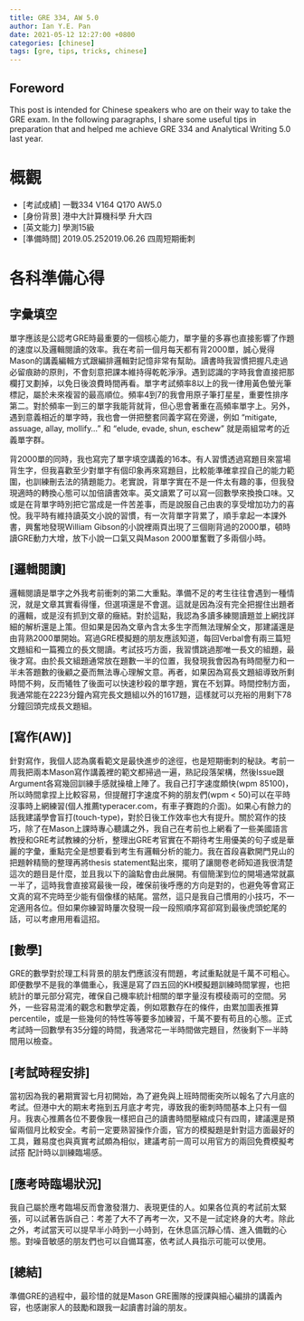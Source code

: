```yaml
---
title: GRE 334, AW 5.0
author: Ian Y.E. Pan
date: 2021-05-12 12:27:00 +0800
categories: [chinese]
tags: [gre, tips, tricks, chinese]
---
```


## Foreword

This post is intended for Chinese speakers who are on their way to
take the GRE exam. In the following paragraphs, I share some useful
tips in preparation that and helped me achieve GRE 334 and Analytical
Writing 5.0 last year.

# 概觀
- [考試成績] 一戰334 V164 Q170 AW5.0
- [身份背景] 港中大計算機科學 升大四
- [英文能力] 學測15級
- [準備時間] 2019.05.252019.06.26 四周短期衝刺

# 各科準備心得

## 字彙填空

單字應該是公認考GRE時最重要的一個核心能力，單字量的多寡也直接影響了作題的速度以及邏輯閱讀的效率。我在考前一個月每天都有背2000單，誠心覺得Mason的講義編輯方式跟編排邏輯對記憶非常有幫助。讀書時我習慣把握凡走過必留痕跡的原則，不會刻意把課本維持得乾乾淨淨。遇到認識的字時我會直接把那欄打叉劃掉，以免日後浪費時間再看。單字考試頻率8以上的我一律用黃色螢光筆標記，屬於未來複習的最高順位。頻率4到7的我會用原子筆打星星，重要性排序第二。對於頻率一到三的單字我能背就背，但心思會著重在高頻率單字上。另外，遇到意義相近的單字時，我也會一併把整套同義字寫在旁邊，例如 “mitigate, assuage, allay, mollify…” 和 “elude, evade, shun, eschew” 就是兩組常考的近義單字群。

背2000單的同時，我也寫完了單字填空講義的16本。有人習慣透過寫題目來當場背生字，但我喜歡至少對單字有個印象再來寫題目，比較能準確拿捏自己的能力範圍，也訓練刪去法的猜題能力。老實說，背單字實在不是一件太有趣的事，但我發現適時的轉換心態可以加倍讀書效率。英文讀累了可以寫一回數學來換換口味。又或是在背單字時別把它當成是一件苦差事，而是說服自己由衷的享受增加功力的喜悅。我平時有維持讀英文小說的習慣，有一次背單字背累了，順手拿起一本課外書，興奮地發現William Gibson的小說裡兩頁出現了三個剛背過的2000單，頓時讀GRE動力大增，放下小說一口氣又與Mason 2000單奮戰了多兩個小時。



## [邏輯閱讀]


邏輯閱讀是單字之外我考前衝刺的第二大重點。準備不足的考生往往會遇到一種情況，就是文章其實看得懂，但選項還是不會選。這就是因為沒有完全把握住出題者的邏輯，或是沒有抓到文章的癥結。對於這點，我認為多讀多練閱讀題並上網找詳細的解析還是上策。但如果是因為文章內含太多生字而無法理解全文，那建議還是由背熟2000單開始。寫過GRE模擬題的朋友應該知道，每回Verbal會有兩三篇短文題組和一篇獨立的長文閱讀。考試技巧方面，我習慣跳過那唯一長文的組題，最後才寫。由於長文組題通常放在題數一半的位置，我發現我會因為有時間壓力和一半未答題數的後顧之憂而無法專心理解文意。再者，如果因為寫長文題組導致所剩時間不夠，反而犧牲了後面可以快速秒殺的單字題，實在不划算。時間控制方面，我通常能在2223分鐘內寫完長文題組以外的1617題，這樣就可以充裕的用剩下78分鐘回頭完成長文題組。


## [寫作(AW)]

針對寫作，我個人認為廣看範文是最快進步的途徑，也是短期衝刺的秘訣。考前一周我把兩本Mason寫作講義裡的範文都掃過一遍，熟記段落架構，然後Issue跟Argument各寫幾回訓練手感就操槍上陣了。我自己打字速度頗快(wpm 85100)，所以時間拿捏上比較容易，但提醒打字速度不夠的朋友們(wpm < 50)可以在平時沒事時上網練習(個人推薦typeracer.com，有車子賽跑的介面)。如果心有餘力的話我建議學會盲打(touch-type)，對於日後工作效率也大有提升。關於寫作的技巧，除了在Mason上課時專心聽講之外，我自己在考前也上網看了一些美國語言教授和GRE考試教練的分析，整理出GRE考官實在不期待考生用優美的句子或是華麗的字彙，重點完全是想要看到考生有邏輯分析的能力。我在首段喜歡開門見山的把題幹精簡的整理再將thesis statement點出來，擺明了讓閱卷老師知道我很清楚這次的題目是什麼，並且我以下的論點會由此展開。有個簡潔到位的開場通常就贏一半了，這時我會直接寫最後一段，確保前後呼應的方向是對的，也避免等會寫正文真的寫不完時至少能有個像樣的結尾。當然，這只是我自己慣用的小技巧，不一定適用各位。但如果你練習時屢次發現一段一段照順序寫卻寫到最後虎頭蛇尾的話，可以考慮用用看這招。


## [數學]

GRE的數學對於理工科背景的朋友們應該沒有問題，考試重點就是千萬不可粗心。即便數學不是我的準備重心，我還是寫了四五回的KH模擬題訓練時間掌握，也把統計的單元部分寫完，確保自己機率統計相關的單字量沒有模稜兩可的空間。另外，一些容易混淆的觀念和數學定義，例如眾數存在的條件，由累加圖表推算percentile，或是一些幾何的特性等等要多加練習，千萬不要有苟且的心態。正式考試時一回數學有35分鐘的時間，我通常花一半時間做完題目，然後剩下一半時間用以檢查。

## [考試時程安排]

當初因為我的暑期實習七月初開始，為了避免與上班時間衝突所以報名了六月底的考試。但港中大的期末考拖到五月底才考完，導致我的衝刺時間基本上只有一個月。我衷心推薦各位不要像我一樣把自己的讀書時間壓縮成只有四周，建議還是預留兩個月比較安全。考前一定要熟習操作介面，官方的模擬題是針對這方面最好的工具，難易度也與真實考試頗為相似，建議考前一周可以用官方的兩回免費模擬考試搭 配計時以訓練臨場感。

## [應考時臨場狀況]

我自己屬於應考臨場反而會激發潛力、表現更佳的人。如果各位真的考試前太緊張，可以試著告訴自己：考差了大不了再考一次，又不是一試定終身的大考。除此之外，考試當天可以提早半小時到一小時到，在休息區沉靜心情、進入備戰的心態。對噪音敏感的朋友們也可以自備耳塞，依考試人員指示可能可以使用。

## [總結]

準備GRE的過程中，最珍惜的就是Mason GRE團隊的授課與細心編排的講義內容，也感謝家人的鼓勵和跟我一起讀書討論的朋友。
